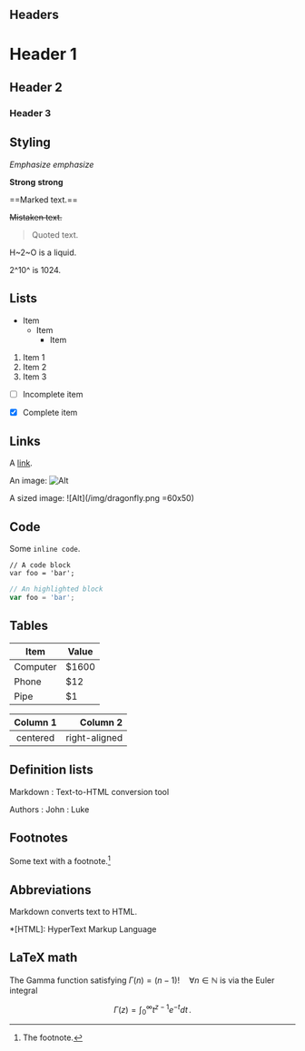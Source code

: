 Headers
---------------------------

# Header 1

## Header 2

### Header 3



Styling
---------------------------

*Emphasize* _emphasize_

**Strong** __strong__

==Marked text.==

~~Mistaken text.~~

> Quoted text.

H~2~O is a liquid.

2^10^ is 1024.



Lists
---------------------------

- Item
  * Item
    + Item

1. Item 1
2. Item 2
3. Item 3

- [ ] Incomplete item
- [x] Complete item



Links
---------------------------

A [link](http://example.com).

An image: ![Alt](/img/dragonfly.png)

A sized image: ![Alt](/img/dragonfly.png =60x50)



Code
---------------------------

Some `inline code`.

```
// A code block
var foo = 'bar';
```

```javascript
// An highlighted block
var foo = 'bar';
```



Tables
---------------------------

Item     | Value
-------- | -----
Computer | $1600
Phone    | $12
Pipe     | $1


| Column 1 | Column 2      |
|:--------:| -------------:|
| centered | right-aligned |



Definition lists
---------------------------

Markdown
:  Text-to-HTML conversion tool

Authors
:  John
:  Luke



Footnotes
---------------------------

Some text with a footnote.[^1]

[^1]: The footnote.



Abbreviations
---------------------------

Markdown converts text to HTML.

*[HTML]: HyperText Markup Language



LaTeX math
---------------------------

The Gamma function satisfying $\Gamma(n) = (n-1)!\quad\forall
n\in\mathbb N$ is via the Euler integral

$$
\Gamma(z) = \int_0^\infty t^{z-1}e^{-t}dt\,.
$$